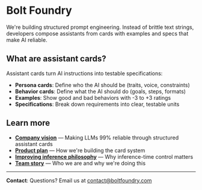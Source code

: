 # Bolt Foundry

We're building structured prompt engineering. Instead of brittle text strings,
developers compose assistants from cards with examples and specs that make AI
reliable.

## What are assistant cards?

Assistant cards turn AI instructions into testable specifications:

- **Persona cards**: Define who the AI should be (traits, voice, constraints)
- **Behavior cards**: Define what the AI should do (goals, steps, formats)
- **Examples**: Show good and bad behaviors with -3 to +3 ratings
- **Specifications**: Break down requirements into clear, testable units

## Learn more

- **[Company vision](./docs/company-vision.md)** — Making LLMs 99% reliable
  through structured assistant cards
- **[Product plan](./docs/product-plan.md)** — How we're building the card
  system
- **[Improving inference philosophy](./docs/improving-inference-philosophy.md)** — Why
  inference-time control matters
- **[Team story](./docs/team-story.md)** — Who we are and why we're doing this

---

**Contact**: Questions? Email us at
[contact@boltfoundry.com](mailto:contact@boltfoundry.com)
